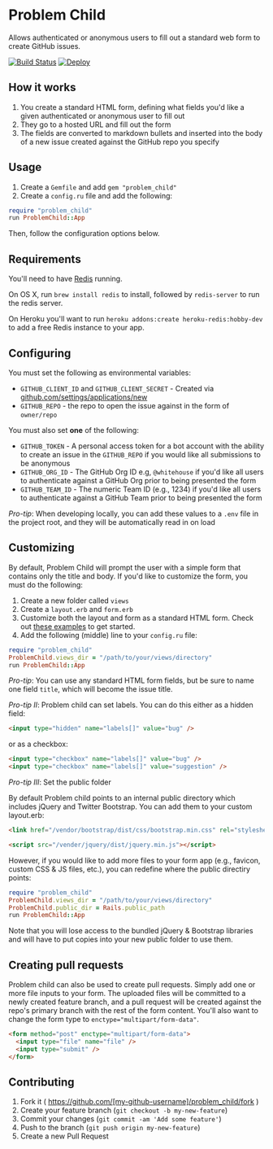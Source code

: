 # Problem Child

Allows authenticated or anonymous users to fill out a standard web form to create GitHub issues.

[![Build Status](https://travis-ci.org/benbalter/problem_child.svg)](https://travis-ci.org/benbalter/problem_child) [![Deploy](https://www.herokucdn.com/deploy/button.png)](https://heroku.com/deploy)

## How it works

1. You create a standard HTML form, defining what fields you'd like a given authenticated or anonymous user to fill out
2. They go to a hosted URL and fill out the form
3. The fields are converted to markdown bullets and inserted into the body of a new issue created against the GitHub repo you specify

## Usage

1. Create a `Gemfile` and add `gem "problem_child"`
2. Create a `config.ru` file and add the following:

```ruby
require "problem_child"
run ProblemChild::App
```

Then, follow the configuration options below.

## Requirements

You'll need to have [Redis](http://redis.io/) running.

On OS X, run `brew install redis` to install, followed by `redis-server` to run the redis server.

On Heroku you'll want to run `heroku addons:create heroku-redis:hobby-dev` to add a free Redis instance to your app.

## Configuring

You must set the following as environmental variables:

* `GITHUB_CLIENT_ID` and `GITHUB_CLIENT_SECRET` - Created via [github.com/settings/applications/new](https://github.com/settings/applications/new)
* `GITHUB_REPO` - the repo to open the issue against in the form of `owner/repo`

You must also set **one** of the following:

* `GITHUB_TOKEN` - A personal access token for a bot account with the ability to create an issue in the `GITHUB_REPO` if you would like all submissions to be anonymous
* `GITHUB_ORG_ID` - The GitHub Org ID e.g, `@whitehouse` if you'd like all users to authenticate against a GitHub Org prior to being presented the form
* `GITHUB_TEAM_ID` - The numeric Team ID (e.g., 1234) if you'd like all users to authenticate against a GitHub Team prior to being presented the form

*Pro-tip*: When developing locally, you can add these values to a `.env` file in the project root, and they will be automatically read in on load

## Customizing

By default, Problem Child will prompt the user with a simple form that contains only the title and body. If you'd like to customize the form, you must do the following:

1. Create a new folder called `views`
2. Create a `layout.erb` and `form.erb`
3. Customize both the layout and form as a standard HTML form. Check out [these examples](lib/problem_child/views) to get started.
4. Add the following (middle) line to your `config.ru` file:

```ruby
require "problem_child"
ProblemChild.views_dir = "/path/to/your/views/directory"
run ProblemChild::App
```

*Pro-tip*: You can use any standard HTML form fields, but be sure to name one field `title`, which will become the issue title.

*Pro-tip II*: Problem child can set labels. You can do this either as a hidden field:

```html
<input type="hidden" name="labels[]" value="bug" />
```

or as a checkbox:

```html
<input type="checkbox" name="labels[]" value="bug" />
<input type="checkbox" name="labels[]" value="suggestion" />
```

*Pro-tip III*: Set the public folder

By default Problem child points to an internal public directory which includes jQuery and Twitter Bootstrap. You can add them to your custom layout.erb:

```html
<link href="/vendor/bootstrap/dist/css/bootstrap.min.css" rel="stylesheet">

<script src="/vender/jquery/dist/jquery.min.js"></script>
```

However, if you would like to add more files to your form app (e.g., favicon, custom CSS & JS files, etc.), you can redefine where the public directiry points:

```ruby
require "problem_child"
ProblemChild.views_dir = "/path/to/your/views/directory"
ProblemChild.public_dir = Rails.public_path
run ProblemChild::App
```

Note that you will lose access to the bundled jQuery & Bootstrap libraries and will have to put copies into your new public folder to use them.

## Creating pull requests

Problem child can also be used to create pull requests. Simply add one or more file inputs to your form. The uploaded files will be committed to a newly created feature branch, and a pull request will be created against the repo's primary branch with the rest of the form content. You'll also want to change the form type to `enctype="multipart/form-data"`.

```html
<form method="post" enctype="multipart/form-data">
  <input type="file" name="file" />
  <input type="submit" />
</form>
```

## Contributing

1. Fork it ( https://github.com/[my-github-username]/problem_child/fork )
2. Create your feature branch (`git checkout -b my-new-feature`)
3. Commit your changes (`git commit -am 'Add some feature'`)
4. Push to the branch (`git push origin my-new-feature`)
5. Create a new Pull Request


